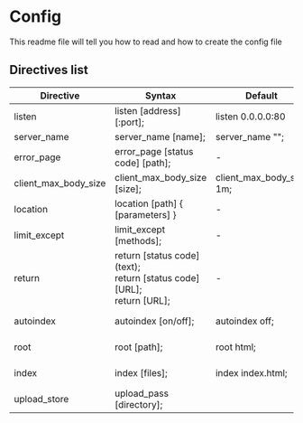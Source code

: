 # Config

This readme file will tell you how to read and how to create the config file

## Directives list


| Directive             | Syntax                                                                               | Default                  | Context          |
|-----------------------|--------------------------------------------------------------------------------------|--------------------------|------------------|
| listen                | listen [address][:port];                                                             | listen 0.0.0.0:80        | server           |
| server_name           | server_name [name];                                                                  | server_name "";          | server           |
| error_page            | error_page [status code] [path];                                                     | -                        | server, location |
| client_max_body_size  | client_max_body_size [size];                                                         | client_max_body_size 1m; | server, location |
| location              | location [path] { [parameters] }                                                     | -                        | server, location |
| limit_except          | limit_except [methods];                                                              | -                        | location         |
| return                | return [status code] (text); <br /> return [status code] [URL]; <br /> return [URL]; | -                        | server, location |
| autoindex             | autoindex [on/off];                                                                  | autoindex off;           | server, location |
| root                  | root [path];                                                                         | root html;               | server, location |
| index                 | index [files];                                                                       | index index.html;        | server, location |
| upload_store          | upload_pass [directory];                                                             |                          | server, location |

